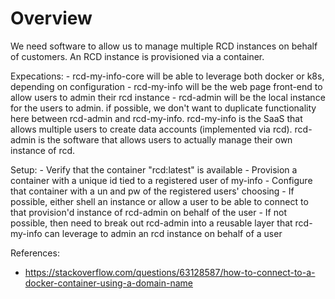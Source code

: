 # Overview

We need software to allow us to manage multiple RCD instances on behalf of customers. An RCD instance is provisioned via a container.

Expecations:
    - rcd-my-info-core will be able to leverage both docker or k8s, depending on configuration
    - rcd-my-info will be the web page front-end to allow users to admin their rcd instance
    - rcd-admin will be the local instance for the users to admin. if possible, we don't want to 
    duplicate functionality here between rcd-admin and rcd-my-info. rcd-my-info is the SaaS that
    allows multiple users to create data accounts (implemented via rcd). rcd-admin is the software
    that allows users to actually manage their own instance of rcd.

Setup:
    - Verify that the container "rcd:latest" is available
    - Provision a container with a unique id tied to a registered user of my-info
    - Configure that container with a un and pw of the registered users' choosing
        - If possible, either shell an instance or allow a user to be able to connect to 
        that provision'd instance of rcd-admin on behalf of the user
        - If not possible, then need to break out rcd-admin into a reusable layer
        that rcd-my-info can leverage to admin an rcd instance on behalf of a user 


References: 

 - https://stackoverflow.com/questions/63128587/how-to-connect-to-a-docker-container-using-a-domain-name